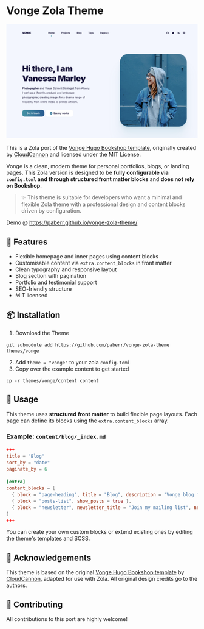 # Vonge Zola Theme
![](screenshot.png)

This is a Zola port of the [Vonge Hugo Bookshop template](https://github.com/CloudCannon/vonge-hugo-bookshop-template), originally created by [CloudCannon](https://cloudcannon.com/) and licensed under the MIT License.

Vonge is a clean, modern theme for personal portfolios, blogs, or landing pages. This Zola version is designed to be **fully configurable via `config.toml` and through structured front matter blocks** and **does not rely on Bookshop**.

> ✨ This theme is suitable for developers who want a minimal and flexible Zola theme with a professional design and content blocks driven by configuration.

Demo @ https://paberr.github.io/vonge-zola-theme/

## 🚀 Features

* Flexible homepage and inner pages using content blocks
* Customisable content via `extra.content_blocks` in front matter
* Clean typography and responsive layout
* Blog section with pagination
* Portfolio and testimonial support
* SEO-friendly structure
* MIT licensed

## 📦 Installation

1. Download the Theme

```
git submodule add https://github.com/paberr/vonge-zola-theme themes/vonge
```

2. Add `theme = "vonge"` to your zola `config.toml`
3. Copy over the example content to get started

```
cp -r themes/vonge/content content
```

## 👷 Usage

This theme uses **structured front matter** to build flexible page layouts. Each page can define its blocks using the `extra.content_blocks` array.

### Example: `content/blog/_index.md`

```toml
+++
title = "Blog"
sort_by = "date"
paginate_by = 6

[extra]
content_blocks = [
  { block = "page-heading", title = "Blog", description = "Vonge blog features productivity, tips, inspiration and strategies for massive profits. Find out how to set up a successful blog or how to make yours even better!" },
  { block = "posts-list", show_posts = true },
  { block = "newsletter", newsletter_title = "Join my mailing list", newsletter_description = "Get inspiration, updates and, cool stuff!", newsletter_identifier = "", newsletter_button = "Subscribe" }
]
+++
```

You can create your own custom blocks or extend existing ones by editing the theme's templates and SCSS.

## 🙏 Acknowledgements

This theme is based on the original [Vonge Hugo Bookshop template](https://github.com/CloudCannon/vonge-hugo-bookshop-template) by [CloudCannon](https://cloudcannon.com/), adapted for use with Zola. All original design credits go to the authors.

## 📄 Contributing

All contributions to this port are highly welcome!

